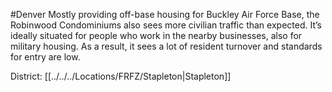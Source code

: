 #Denver 
Mostly providing off-base housing for Buckley Air Force Base, the Robinwood Condominiums also sees more civilian traffic than expected. It’s ideally situated for people who work in the nearby businesses, also for military housing. As a result, it sees a lot of resident turnover and standards for entry are low.

District: [[../../../Locations/FRFZ/Stapleton|Stapleton]]